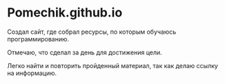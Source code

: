 # Pomechik.github.io

Создал сайт, где собрал ресурсы, по которым обучаюсь программированию.

Отмечаю, что сделал за день для достижения цели.

Легко найти и повторить пройденный материал, так как делаю ссылку на информацию.

